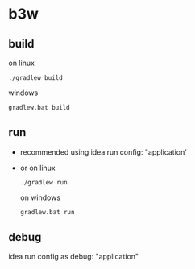 # b3w

## build

on linux
```shell
./gradlew build
```

 windows
```cmd
gradlew.bat build
```
## run
* recommended using idea run config: "application'
* or
    on linux
    ```shell
    ./gradlew run
    ```

    on windows
    ```cmd
    gradlew.bat run
    ```
## debug
idea run config as debug: "application"
